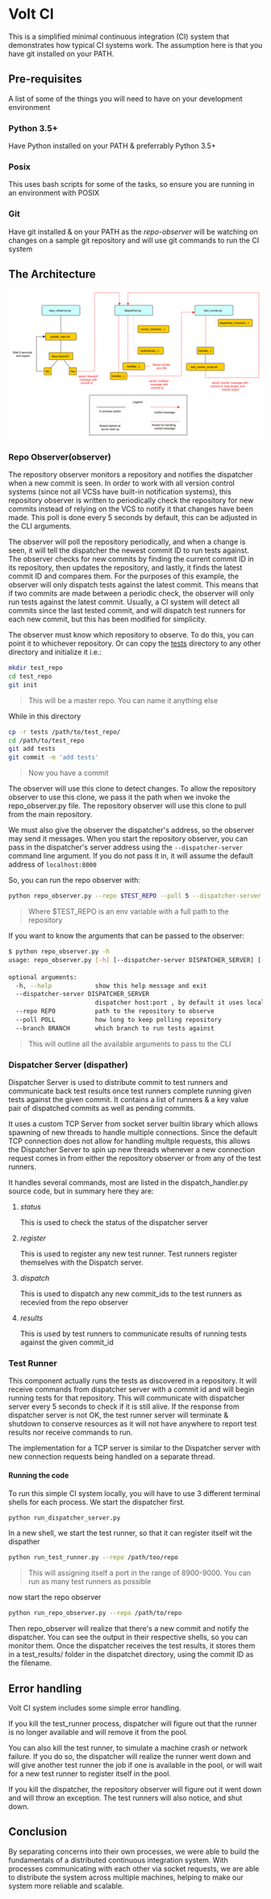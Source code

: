 # Volt CI

This is a simplified minimal continuous integration (CI) system that demonstrates how typical CI systems work. The assumption here is that you have git installed on your PATH.

## Pre-requisites

A list of some of the things you will need to have on your development environment

### Python 3.5+

Have Python installed on your PATH & preferrably Python 3.5+

### Posix

This uses bash scripts for some of the tasks, so ensure you are running in an environment with POSIX

### Git

Have git installed & on your PATH as the _repo-observer_  will be watching on changes on a sample git repository and will use git commands to run the CI system

## The Architecture

![architecture](./images/architecture.png)

### Repo Observer(observer)

The repository observer monitors a repository and notifies the dispatcher when a new commit is seen. In order to work with all version control systems (since not all VCSs have built-in notification systems), this repository observer is written to periodically check the repository for new commits instead of relying on the VCS to notify it that changes have been made. This poll is done every 5 seconds by default, this can be adjusted in the CLI arguments.

The observer will poll the repository periodically, and when a change is seen, it will tell the dispatcher the newest commit ID to run tests against. The observer checks for new commits by finding the current commit ID in its repository, then updates the repository, and lastly, it finds the latest commit ID and compares them. For the purposes of this example, the observer will only dispatch tests against the latest commit. This means that if two commits are made between a periodic check, the observer will only run tests against the latest commit. Usually, a CI system will detect all commits since the last tested commit, and will dispatch test runners for each new commit, but this has been modified for simplicity.

The observer must know which repository to observe. To do this, you can point it to whichever repository. Or can copy the [tests](./tests) directory to any other directory and initialize it i.e.:

```bash
mkdir test_repo
cd test_repo
git init
```

> This will be a master repo. You can name it anything else

While in this directory

``` bash
cp -r tests /path/to/test_repo/
cd /path/to/test_repo
git add tests
git commit -m 'add tests'
```

> Now you have a commit

The observer will use this clone to detect changes. To allow the repository observer to use this clone, we pass it the path when we invoke the repo_observer.py file. The repository observer will use this clone to pull from the main repository.

We must also give the observer the dispatcher's address, so the observer may send it messages. When you start the repository observer, you can pass in the dispatcher's server address using the `--dispatcher-server` command line argument. If you do not pass it in, it will assume the default address of `localhost:8000`

So, you can run the repo observer with:

```bash
python repo_observer.py --repo $TEST_REPO --poll 5 --dispatcher-server localhost:8000
```

> Where $TEST_REPO is an env variable with a full path to the repository

If you want to know the arguments that can be passed to the observer:

```bash
$ python repo_observer.py -h
usage: repo_observer.py [-h] [--dispatcher-server DISPATCHER_SERVER] [--repo REPO] [--poll POLL] [--branch BRANCH]

optional arguments:
  -h, --help            show this help message and exit
  --dispatcher-server DISPATCHER_SERVER
                        dispatcher host:port , by default it uses localhost:8000
  --repo REPO           path to the repository to observe
  --poll POLL           how long to keep polling repository
  --branch BRANCH       which branch to run tests against
```

> This will outline all the available arguments to pass to the CLI

### Dispatcher Server (dispather)

Dispatcher Server is used to distribute commit to test runners and communicate back test results once test runners
complete running given tests against the given commit. It contains a list of runners & a key value pair of dispatched commits
as well as pending commits.

It uses a custom TCP Server from socket server builtin library which allows spawning of new threads to handle multiple connections. Since the default TCP connection does not allow for handling multple requests, this allows the Dispatcher Server
to spin up new threads whenever a new connection request comes in from either the repository observer or from any of the test runners.

It handles several commands, most are listed in the dispatch_handler.py source code, but in summary here they are:

1. _status_

    This is used to check the status of the dispatcher server

2. _register_

    This is used to register any new test runner. Test runners register themselves with the Dispatch server.

3. _dispatch_

    This is used to dispatch any new commit_ids to the test runners as recevied from the repo observer

4. _results_

    This is used by test runners to communicate results of running tests against the given commit_id

### Test Runner

This component actually runs the tests as discovered in a repository. It will receive commands from dispatcher server
with a commit id and will begin running tests for that repository. This will communicate with dispatcher server every 5 seconds to check if it is still alive. If the response from dispatcher server is not OK, the test runner server will terminate & shutdown to conserve resources as it will not have anywhere to report test results nor receive commands to run.

The implementation for a TCP server is similar to the Dispatcher server with new connection requests being handled on a separate thread.

#### Running the code

To run this simple CI system locally, you will have to use 3 different terminal shells for each process. We start the dispatcher first.

``` bash
python run_dispatcher_server.py
```

In a new shell, we start the test runner, so that it can register itself wit the dispather

``` bash
python run_test_runner.py --repo /path/too/repo
```

> This will assigning itself a port in the range of 8900-9000. You can run as many test runners as possible

now start the repo observer

``` bash
python run_repo_observer.py --repo /path/to/repo
```

Then repo_observer will realize that there's a new commit and notify the dispatcher. You can see the output in their respective shells, so you can monitor them. Once the dispatcher receives the test results, it stores them in a test_results/ folder in the dispatchet directory, using the commit ID as the filename.

## Error handling

Volt CI system includes some simple error handling.

If you kill the test_runner process, dispatcher will figure out that the runner is no longer available and will remove it from the pool.

You can also kill the test runner, to simulate a machine crash or network failure. If you do so, the dispatcher will realize the runner went down and will give another test runner the job if one is available in the pool, or will wait for a new test runner to register itself in the pool.

If you kill the dispatcher, the repository observer will figure out it went down and will throw an exception. The test runners will also notice, and shut down.

## Conclusion

By separating concerns into their own processes, we were able to build the fundamentals of a distributed continuous integration system. With processes communicating with each other via socket requests, we are able to distribute the system across multiple machines, helping to make our system more reliable and scalable.
